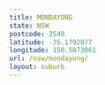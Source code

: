 ```yaml
---
title: MONDAYONG
state: NSW
postcode: 2540
latitude: -35.1792077
longitude: 150.5073061
url: /nsw/mondayong/
layout: suburb
---
```

